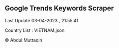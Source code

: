 

## Google Trends Keywords Scraper 
 
Last Update 03-04-2023 , 21:55:41

Country List :
VIETNAM.json



© Abdul Muttaqin 
